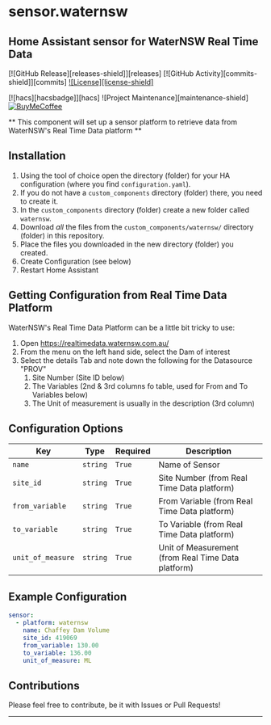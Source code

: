 # sensor.waternsw

## Home Assistant sensor for WaterNSW Real Time Data

[![GitHub Release][releases-shield]][releases]
[![GitHub Activity][commits-shield]][commits]
[![License][license-shield]](LICENSE.md)

[![hacs][hacsbadge]][hacs]
![Project Maintenance][maintenance-shield]
[![BuyMeCoffee][buymecoffeebadge]][buymecoffee]

** This component will set up a sensor platform to retrieve data from WaterNSW's Real Time Data platform **

## Installation

1. Using the tool of choice open the directory (folder) for your HA configuration (where you find `configuration.yaml`).
2. If you do not have a `custom_components` directory (folder) there, you need to create it.
3. In the `custom_components` directory (folder) create a new folder called `waternsw`.
4. Download _all_ the files from the `custom_components/waternsw/` directory (folder) in this repository.
5. Place the files you downloaded in the new directory (folder) you created.
6. Create Configuration (see below)
7. Restart Home Assistant

## Getting Configuration from Real Time Data Platform

WaterNSW's Real Time Data Platform can be a little bit tricky to use:
1. Open https://realtimedata.waternsw.com.au/
2. From the menu on the left hand side, select the Dam of interest
3. Select the details Tab and note down the following for the Datasource "PROV"
   1. Site Number (Site ID below)
   2. The Variables (2nd & 3rd columns fo table, used for From and To Variables below)
   3. The Unit of measurement is usually in the description (3rd column)

## Configuration Options

| Key               | Type     | Required | Description                                        |
| ----------------- | -------- | -------- | -------------------------------------------------- |
| `name`            | `string` | `True`   | Name of Sensor                                     |
| `site_id`         | `string` | `True`   | Site Number (from Real Time Data platform)         |
| `from_variable`   | `string` | `True`   | From Variable (from Real Time Data platform)       |
| `to_variable`     | `string` | `True`   | To Variable (from Real Time Data platform)         |
| `unit_of_measure` | `string` | `True`   | Unit of Measurement (from Real Time Data platform) |

## Example Configuration
```yaml
sensor:
  - platform: waternsw
    name: Chaffey Dam Volume
    site_id: 419069
    from_variable: 130.00
    to_variable: 136.00
    unit_of_measure: ML
```

## Contributions
Please feel free to contribute, be it with Issues or Pull Requests!

***

[buymecoffee]: https://www.buymeacoffee.com/bacco007
[buymecoffeebadge]: https://img.shields.io/badge/buy%20me%20a%20coffee-donate-yellow.svg?style=for-the-badge
